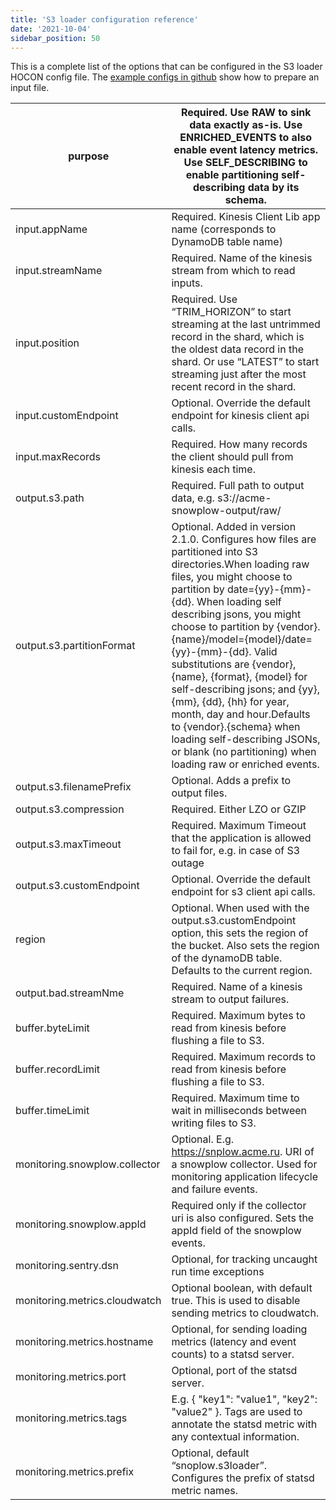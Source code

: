 ```yaml
---
title: 'S3 loader configuration reference'
date: '2021-10-04'
sidebar_position: 50
---
```


This is a complete list of the options that can be configured in the S3 loader HOCON config file. The [example configs in github](https://github.com/snowplow/snowplow-s3-loader/tree/master/config) show how to prepare an input file.

| purpose                       | Required. Use RAW to sink data exactly as-is. Use ENRICHED_EVENTS to also enable event latency metrics. Use SELF_DESCRIBING to enable partitioning self-describing data by its schema.                                                                                                                                                                                                                                                                                                                                                                                             |
| ----------------------------- | ---------------------------------------------------------------------------------------------------------------------------------------------------------------------------------------------------------------------------------------------------------------------------------------------------------------------------------------------------------------------------------------------------------------------------------------------------------------------------------------------------------------------------------------------------------------------------------- |
| input.appName                 | Required. Kinesis Client Lib app name (corresponds to DynamoDB table name)                                                                                                                                                                                                                                                                                                                                                                                                                                                                                                         |
| input.streamName              | Required. Name of the kinesis stream from which to read inputs.                                                                                                                                                                                                                                                                                                                                                                                                                                                                                                                    |
| input.position                | Required. Use “TRIM_HORIZON” to start streaming at the last untrimmed record in the shard, which is the oldest data record in the shard. Or use “LATEST” to start streaming just after the most recent record in the shard.                                                                                                                                                                                                                                                                                                                                                        |
| input.customEndpoint          | Optional. Override the default endpoint for kinesis client api calls.                                                                                                                                                                                                                                                                                                                                                                                                                                                                                                              |
| input.maxRecords              | Required. How many records the client should pull from kinesis each time.                                                                                                                                                                                                                                                                                                                                                                                                                                                                                                          |
| output.s3.path                | Required. Full path to output data, e.g. s3://acme-snowplow-output/raw/                                                                                                                                                                                                                                                                                                                                                                                                                                                                                                            |
| output.s3.partitionFormat     | Optional. Added in version 2.1.0. Configures how files are partitioned into S3 directories.When loading raw files, you might choose to partition by date={yy}-{mm}-{dd}. When loading self describing jsons, you might choose to partition by {vendor}.{name}/model={model}/date={yy}-{mm}-{dd}. Valid substitutions are {vendor}, {name}, {format}, {model} for self-describing jsons; and {yy}, {mm}, {dd}, {hh} for year, month, day and hour.Defaults to {vendor}.{schema} when loading self-describing JSONs, or blank (no partitioning) when loading raw or enriched events. |
| output.s3.filenamePrefix      | Optional. Adds a prefix to output files.                                                                                                                                                                                                                                                                                                                                                                                                                                                                                                                                           |
| output.s3.compression         | Required. Either LZO or GZIP                                                                                                                                                                                                                                                                                                                                                                                                                                                                                                                                                       |
| output.s3.maxTimeout          | Required. Maximum Timeout that the application is allowed to fail for, e.g. in case of S3 outage                                                                                                                                                                                                                                                                                                                                                                                                                                                                                   |
| output.s3.customEndpoint      | Optional. Override the default endpoint for s3 client api calls.                                                                                                                                                                                                                                                                                                                                                                                                                                                                                                                   |
| region                        | Optional. When used with the output.s3.customEndpoint option, this sets the region of the bucket. Also sets the region of the dynamoDB table. Defaults to the current region.                                                                                                                                                                                                                                                                                                                                                                                                      |
| output.bad.streamNme          | Required. Name of a kinesis stream to output failures.                                                                                                                                                                                                                                                                                                                                                                                                                                                                                                                             |
| buffer.byteLimit              | Required. Maximum bytes to read from kinesis before flushing a file to S3.                                                                                                                                                                                                                                                                                                                                                                                                                                                                                                         |
| buffer.recordLimit            | Required. Maximum records to read from kinesis before flushing a file to S3.                                                                                                                                                                                                                                                                                                                                                                                                                                                                                                       |
| buffer.timeLimit              | Required. Maximum time to wait in milliseconds between writing files to S3.                                                                                                                                                                                                                                                                                                                                                                                                                                                                                                        |
| monitoring.snowplow.collector | Optional. E.g. <https://snplow.acme.ru>. URI of a snowplow collector. Used for monitoring application lifecycle and failure events.                                                                                                                                                                                                                                                                                                                                                                                                                                                |
| monitoring.snowplow.appId     | Required only if the collector uri is also configured. Sets the appId field of the snowplow events.                                                                                                                                                                                                                                                                                                                                                                                                                                                                                |
| monitoring.sentry.dsn         | Optional, for tracking uncaught run time exceptions                                                                                                                                                                                                                                                                                                                                                                                                                                                                                                                                |
| monitoring.metrics.cloudwatch | Optional boolean, with default true. This is used to disable sending metrics to cloudwatch.                                                                                                                                                                                                                                                                                                                                                                                                                                                                                        |
| monitoring.metrics.hostname   | Optional, for sending loading metrics (latency and event counts) to a&nbsp;statsd server.                                                                                                                                                                                                                                                                                                                                                                                                                                                                                          |
| monitoring.metrics.port       | Optional, port of the statsd server.                                                                                                                                                                                                                                                                                                                                                                                                                                                                                                                                               |
| monitoring.metrics.tags       | E.g.&nbsp;{ "key1": "value1", "key2": "value2" }. Tags are used to annotate the statsd metric with any contextual information.                                                                                                                                                                                                                                                                                                                                                                                                                                                     |
| monitoring.metrics.prefix     | Optional, default “snoplow.s3loader”. Configures the prefix of statsd metric names.                                                                                                                                                                                                                                                                                                                                                                                                                                                                                                |
